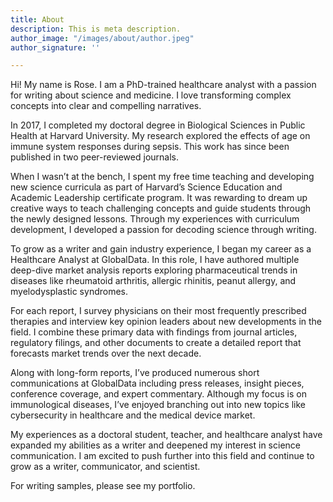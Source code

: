 ```yaml
---
title: About
description: This is meta description.
author_image: "/images/about/author.jpeg"
author_signature: ''

---
```

Hi! My name is Rose. I am a PhD-trained healthcare analyst with a passion for writing about science and medicine. I love transforming complex concepts into clear and compelling narratives.

In 2017, I completed my doctoral degree in Biological Sciences in Public Health at Harvard University. My research explored the effects of age on immune system responses during sepsis. This work has since been published in two peer-reviewed journals.

When I wasn’t at the bench, I spent my free time teaching and developing new science curricula as part of Harvard’s Science Education and Academic Leadership certificate program. It was rewarding to dream up creative ways to teach challenging concepts and guide students through the newly designed lessons. Through my experiences with curriculum development, I developed a passion for decoding science through writing.

To grow as a writer and gain industry experience, I began my career as a Healthcare Analyst at GlobalData. In this role, I have authored multiple deep-dive market analysis reports exploring pharmaceutical trends in diseases like rheumatoid arthritis, allergic rhinitis, peanut allergy, and myelodysplastic syndromes.

For each report, I survey physicians on their most frequently prescribed therapies and interview key opinion leaders about new developments in the field. I combine these primary data with findings from journal articles, regulatory filings, and other documents to create a detailed report that forecasts market trends over the next decade.

Along with long-form reports, I’ve produced numerous short communications at GlobalData including press releases, insight pieces, conference coverage, and expert commentary. Although my focus is on immunological diseases, I’ve enjoyed branching out into new topics like cybersecurity in healthcare and the medical device market.

My experiences as a doctoral student, teacher, and healthcare analyst have expanded my abilities as a writer and deepened my interest in science communication. I am excited to push further into this field and continue to grow as a writer, communicator, and scientist.

For writing samples, please see my portfolio.